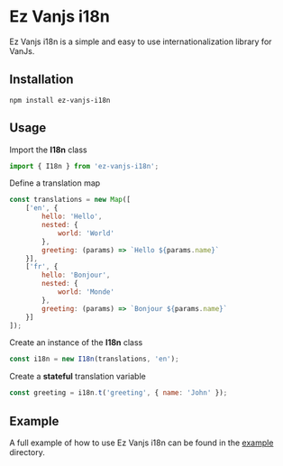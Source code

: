 # Ez Vanjs i18n
Ez Vanjs i18n is a simple and easy to use internationalization library for VanJs.

## Installation
```npm install ez-vanjs-i18n```

## Usage
Import the **I18n** class
```javascript
import { I18n } from 'ez-vanjs-i18n';
```

Define a translation map
```javascript
const translations = new Map([
    ['en', {
        hello: 'Hello',
        nested: {
            world: 'World'
        },
        greeting: (params) => `Hello ${params.name}`
    }],
    ['fr', {
        hello: 'Bonjour',
        nested: {
            world: 'Monde'
        },
        greeting: (params) => `Bonjour ${params.name}`
    }]
]);
```

Create an instance of the **I18n** class
```javascript
const i18n = new I18n(translations, 'en');
```

Create a **stateful** translation variable
```javascript
const greeting = i18n.t('greeting', { name: 'John' });
```

## Example
A full example of how to use Ez Vanjs i18n can be found in the [example](https://github.com/rcharre-nodulia/ez-vanjs-i18n/tree/main/example) directory.
